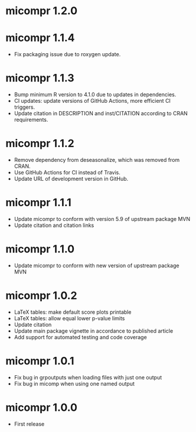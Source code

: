 # micompr 1.2.0

# micompr 1.1.4

* Fix packaging issue due to roxygen update.

# micompr 1.1.3

* Bump minimum R version to 4.1.0 due to updates in dependencies.
* CI updates: update versions of GitHub Actions, more efficient CI triggers.
* Update citation in DESCRIPTION and inst/CITATION according to CRAN
  requirements.

# micompr 1.1.2

* Remove dependency from deseasonalize, which was removed from CRAN.
* Use GitHub Actions for CI instead of Travis.
* Update URL of development version in GitHub.

# micompr 1.1.1

* Update micompr to conform with version 5.9 of upstream package MVN
* Update citation and citation links

# micompr 1.1.0

* Update micompr to conform with new version of upstream package MVN

# micompr 1.0.2

* LaTeX tables: make default score plots printable
* LaTeX tables: allow equal lower p-value limits
* Update citation
* Update main package vignette in accordance to published article
* Add support for automated testing and code coverage

# micompr 1.0.1

* Fix bug in grpoutputs when loading files with just one output
* Fix bug in micomp when using one named output

# micompr 1.0.0

* First release

